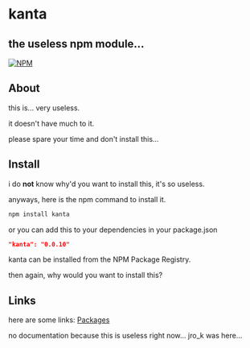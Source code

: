# kanta
## the useless npm module...


[![NPM](https://nodei.co/npm/kanta.png?downloads=true&downloadRank=true&stars=true)](https://nodei.co/npm/kanta/)
                                                                               



## About
this is... very useless.

it doesn't have much to it.

please spare your time and don't install this...

## Install

i do **not** know why'd you want to install this, it's so useless.

anyways, here is the npm command to install it.

```sh
npm install kanta
```
or you can add this to your dependencies in your package.json

```json
"kanta": "0.0.10"
```


kanta can be installed from the NPM Package Registry.

then again, why would you want to install this?


## Links
here are some links:
[Packages](https://github.com/unifiton/kanta/packages)


no documentation because this is useless right now...
jro_k was here...
